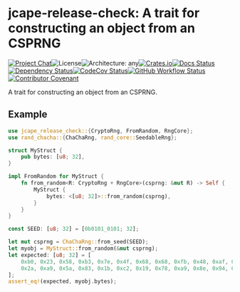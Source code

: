 # jcape-release-check: A trait for constructing an object from an CSPRNG

[![Project Chat][chat-image]][chat-link]<!--
-->![License][license-image]<!--
-->![Architecture: any][arch-image]<!--
-->[![Crates.io][crate-image]][crate-link]<!--
-->[![Docs Status][docs-image]][docs-link]<!--
-->[![Dependency Status][deps-image]][deps-link]<!--
-->[![CodeCov Status][codecov-image]][codecov-link]<!--
-->[![GitHub Workflow Status][gha-image]][gha-link]<!--
-->[![Contributor Covenant][conduct-image]][conduct-link]

A trait for constructing an object from an CSPRNG.

## Example

```rust
use jcape_release_check::{CryptoRng, FromRandom, RngCore};
use rand_chacha::{ChaChaRng, rand_core::SeedableRng};

struct MyStruct {
    pub bytes: [u8; 32],
}

impl FromRandom for MyStruct {
    fn from_random<R: CryptoRng + RngCore>(csprng: &mut R) -> Self {
        MyStruct {
            bytes: <[u8; 32]>::from_random(csprng),
        }
    }
}

const SEED: [u8; 32] = [0b0101_0101; 32];

let mut csprng = ChaChaRng::from_seed(SEED);
let myobj = MyStruct::from_random(&mut csprng);
let expected: [u8; 32] = [
    0xb0, 0x23, 0x58, 0xb3, 0x7e, 0x4f, 0x68, 0x68, 0xfb, 0x48, 0xaf, 0x8a, 0xb2, 0x75, 0x0b, 0x06,
    0x2a, 0xa9, 0x5a, 0x83, 0x1b, 0xc2, 0x19, 0x78, 0xa9, 0x8e, 0x94, 0x42, 0x64, 0xfa, 0x0e, 0x75
];
assert_eq!(expected, myobj.bytes);
```

[chat-image]: https://img.shields.io/discord/844353360348971068?style=flat-square
[chat-link]: https://discord.gg/mobilecoin
[license-image]: https://img.shields.io/crates/l/jcape-test?style=flat-square
[arch-image]: https://img.shields.io/badge/arch-any-brightgreen?style=flat-square
[crate-image]: https://img.shields.io/crates/v/jcape-test.svg?style=flat-square
[crate-link]: https://crates.io/crates/jcape-test
[docs-image]: https://img.shields.io/docsrs/jcape-test?style=flat-square
[docs-link]: https://docs.rs/crate/jcape-test
[deps-image]: https://deps.rs/crate/jcape-test/0.0.0/status.svg?style=flat-square
[deps-link]: https://deps.rs/crate/jcape-test/0.0.0
[codecov-image]: https://img.shields.io/codecov/c/github/jcape/release-check/main?style=flat-square
[codecov-link]: https://codecov.io/gh/jcape/release-check
[gha-image]: https://img.shields.io/github/actions/workflow/status/jcape/release-check/ci.yaml?branch=main&style=flat-square
[gha-link]: https://github.com/jcape/release-check/actions/workflows/ci.yaml?query=branch%3Amain
[conduct-link]: CODE_OF_CONDUCT.md
[conduct-image]: https://img.shields.io/badge/Contributor%20Covenant-2.1-4baaaa.svg?style=flat-square
